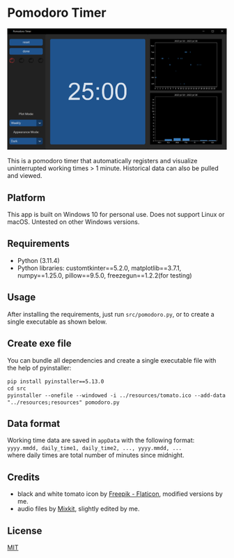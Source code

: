 # Pomodoro Timer

<img src="https://github.com/WWWonderer/Pomodoro/blob/main/screenshot.png" alt="screenshot" width="800"/>

This is a pomodoro timer that automatically registers and visualize uninterrupted working times > 1 minute. Historical data can also be pulled and viewed.

## Platform
This app is built on Windows 10 for personal use. Does not support Linux or macOS. Untested on other Windows versions.

## Requirements
* Python (3.11.4)
* Python libraries: customtkinter==5.2.0, matplotlib==3.7.1, numpy==1.25.0, pillow==9.5.0, freezegun==1.2.2(for testing)

## Usage
After installing the requirements, just run ```src/pomodoro.py```, or to create a single executable as shown below.

## Create exe file
You can bundle all dependencies and create a single executable file with the help of pyinstaller:

```
pip install pyinstaller==5.13.0
cd src
pyinstaller --onefile --windowed -i ../resources/tomato.ico --add-data "../resources;resources" pomodoro.py
```

## Data format
Working time data are saved in ```appData``` with the following format:  
```yyyy.mmdd, daily_time1, daily_time2, ..., yyyy.mmdd, ...```  
where daily times are total number of minutes since midnight.

## Credits
* black and white tomato icon by [Freepik - Flaticon](https://www.flaticon.com/free-icon/tomato_167213), modified versions by me.
* audio files by [Mixkit](https://mixkit.co/free-sound-effects/), slightly edited by me.


## License
[MIT](https://choosealicense.com/licenses/mit/)
